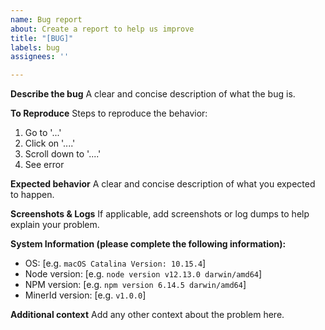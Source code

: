 ```yaml
---
name: Bug report
about: Create a report to help us improve
title: "[BUG]"
labels: bug
assignees: ''

---
```


**Describe the bug**
A clear and concise description of what the bug is.

**To Reproduce**
Steps to reproduce the behavior:
1. Go to '...'
2. Click on '....'
3. Scroll down to '....'
4. See error

**Expected behavior**
A clear and concise description of what you expected to happen.

**Screenshots & Logs**
If applicable, add screenshots or log dumps to help explain your problem.

**System Information (please complete the following information):**

 - OS: [e.g. `macOS Catalina Version: 10.15.4`]
 - Node version: [e.g. `node version v12.13.0 darwin/amd64`]
 - NPM version: [e.g. `npm version 6.14.5 darwin/amd64`]
 - MinerId version: [e.g. `v1.0.0`]

**Additional context**
Add any other context about the problem here.
